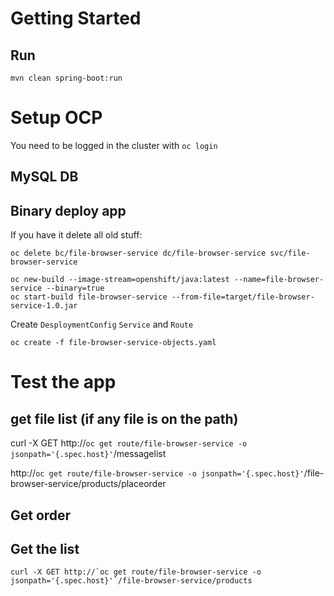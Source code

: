 # Getting Started

## Run

```mvn clean spring-boot:run```


# Setup OCP

You need to be logged in the cluster with ```oc login```

## MySQL DB


## Binary deploy app

If you have it delete all old stuff:

```
oc delete bc/file-browser-service dc/file-browser-service svc/file-browser-service
```

```
oc new-build --image-stream=openshift/java:latest --name=file-browser-service --binary=true
oc start-build file-browser-service --from-file=target/file-browser-service-1.0.jar
```

Create ```DesploymentConfig``` ```Service``` and ```Route``` 

```
oc create -f file-browser-service-objects.yaml
```

# Test the app

## get file list (if any file is on the path)

curl -X GET http://`oc get route/file-browser-service -o jsonpath='{.spec.host}'`/messagelist

  http://`oc get route/file-browser-service -o jsonpath='{.spec.host}'`/file-browser-service/products/placeorder

## Get order


## Get the list

```curl -X GET http://`oc get route/file-browser-service -o jsonpath='{.spec.host}'`/file-browser-service/products```


